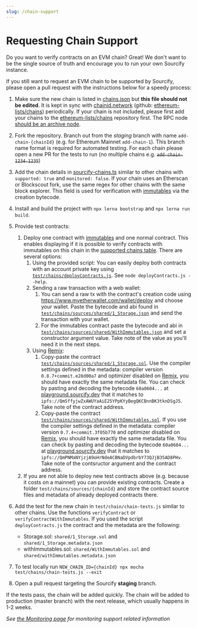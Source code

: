 ```yaml
---
slug: /chain-support
---
```


# Requesting Chain Support

Do you want to verify contracts on an EVM chain? Great! We don't want to be the single source of truth and encourage you to run your own Sourcify instance.

If you still want to request an EVM chain to be supported by Sourcify, please open a pull request with the instructions below for a speedy process:

1. Make sure the new chain is listed in [chains.json](https://github.com/ethereum/sourcify/blob/staging/src/chains.json) but **this file should not be edited**. It is kept in sync with [chainid.network](https://chainid.network/chains.json) (github: [ethereum-lists/chains](https://github.com/ethereum-lists/chains)) periodically. If your chain is not included, please first add your chains to the [ethereum-lists/chains](https://github.com/ethereum-lists/chains) repository first. The RPC node [should be an archive node](/docs/immutables).

1. Fork the repository. Branch out from the _staging_ branch with name `add-chain-{chainId}` (e.g. for Ethereum Mainnet `add-chain-1`). This branch name format is required for automated testing. For each chain please open a new PR for the tests to run (no multiple chains e.g. ~~`add-chain-1234-1235`~~)

1. Add the chain details in [sourcify-chains.ts](https://github.com/ethereum/sourcify/blob/staging/src/sourcify-chains.ts) similar to other chains with `supported: true` and `monitored: false`. If your chain uses an Etherscan or Blockscout fork, use the same regex for other chains with the same block explorer. This field is used for verification with [immutables](/docs/immutables) via the creation bytecode.

1. Install and build the project with `npx lerna bootstrap` and `npx lerna run build`.

1. Provide test contracts:

   1. Deploy one contract with [immutables](/docs/immutables) and one normal contract. This enables displaying if it is possible to verify contracts with immutables on this chain in the [supported chains table](/docs/chains). There are several options:
      1. Using the provided script: You can easily deploy both contracts with an account private key using [`test/chains/deployContracts.js`](https://github.com/ethereum/sourcify/blob/staging/test/chains/deployContracts.js). See `node deployContracts.js --help`.
      1. Sending a raw transaction with a web wallet:
         1. You can send a raw tx with the contract's creation code using https://www.myetherwallet.com/wallet/deploy and choose your wallet. Paste the bytecode and abi found in [`test/chains/sources/shared/1_Storage.json`](https://github.com/ethereum/sourcify/blob/staging/test/chains/sources/shared/1_Storage.json) and send the transaction with your wallet.
         1. For the immutables contract paste the bytecode and abi in [`test/chains/sources/shared/WithImmutables.json`](https://github.com/ethereum/sourcify/blob/staging/test/chains/sources/shared/WithImmutables.json) and set a constructor argument value. Take note of the value as you'll need it in the next steps.
      1. Using [Remix](https://remix.ethereum.org):
         1. Copy-paste the contract [`test/chains/sources/shared/1_Storage.sol`](https://github.com/ethereum/sourcify/blob/staging/test/chains/sources/shared/1_Storage.sol). Use the compiler settings defined in the metadata: compiler version `0.8.7+commit.e28d00a7` and optimizer disabled on [Remix](https://remix.ethereum.org), you should have exactly the same metadata file. You can check by pasting and decoding the bytecode `60a0604...` at [playground.sourcify.dev](https://playground.sourcify.dev) that it matches to `ipfs://QmSffyjwZxAWUYaAiE25YPpKYyBegQKCBnnBK3tknDSgJ5`. Take note of the contract address.
         1. Copy-paste the contract [`test/chains/sources/shared/WithImmutables.sol`](https://github.com/ethereum/sourcify/blob/staging/test/chains/sources/shared/WithImmutables.sol). If you use the compiler settings defined in the metadata: compiler version `0.7.4+commit.3f05b770` and optimizer disabled on [Remix](https://remix.ethereum.org), you should have exactly the same metadata file. You can check by pasting and decoding the bytecode `60a0604...` at [playground.sourcify.dev](https://playground.sourcify.dev) that it matches to `ipfs://QmPNMaNYjzjA9oHrNdeACBNaDVpdbrbY73QJjB35AD8PHv`. Take note of the contsructor argument and the contract address.
   2. If you are not able to deploy new test contracts above (e.g. because it costs on a mainnet) you can provide existing contracts. Create a folder `test/chains/sources/{chainId}` and store the contract source files and metadata of already deployed contracts there.

1. Add the test for the new chain in `test/chain/chain-tests.js` similar to other chains. Use the functions `verifyContract` or `verifyContractWithImmutables`. If you used the script `deployContracts.js` the contract and the metadata are the following:

   - Storage.sol: `shared/1_Storage.sol` and `shared/1_Storage.metadata.json`
   - withImmutables.sol: `shared/WithImmutables.sol` and `shared/withImmutables.metadata.json`

1. To test locally run `NEW_CHAIN_ID={chainId} npx mocha test/chains/chain-tests.js --exit`

1. Open a pull request targeting the Sourcify **staging** branch.

If the tests pass, the chain will be added quickly. The chain will be added to production (master branch) with the next release, which usually happens in 1-2 weeks.

_See [the Monitoring page](/docs/monitoring) for monitoring support related information_
